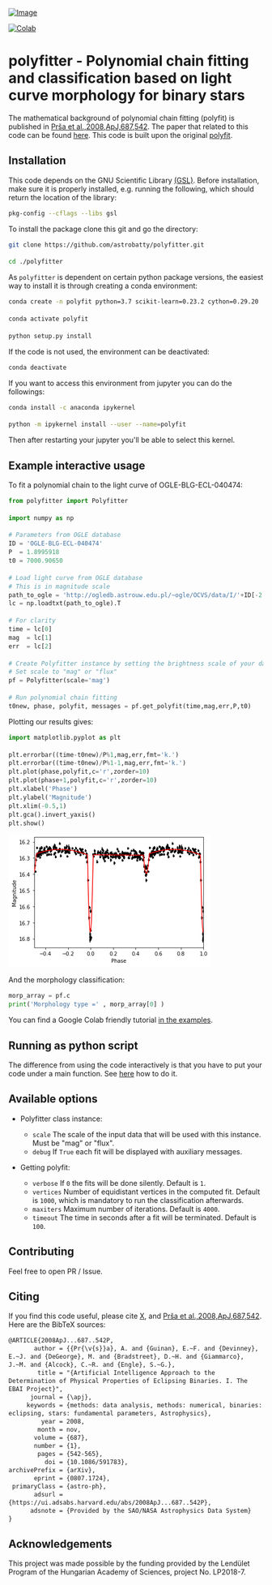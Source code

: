 [![Image](https://img.shields.io/badge/tutorials-%E2%9C%93-blue.svg)](https://github.com/astrobatty/polyfitter/tree/master/examples)
<!--- [![Image](https://img.shields.io/badge/arXiv-1909.00446-blue.svg)](https://arxiv.org/abs/1909.00446) -->
<a href="https://colab.research.google.com/github/astrobatty/polyfitter/blob/master/examples/run_polyfit.ipynb" target="_parent"><img src="https://colab.research.google.com/assets/colab-badge.svg" alt="Colab"/></a>

# polyfitter - Polynomial chain fitting and classification based on light curve morphology for binary stars

The mathematical background of polynomial chain fitting (polyfit) is published in [Prša et al.,2008,ApJ,687,542](https://ui.adsabs.harvard.edu/abs/2008ApJ...687..542P/abstract).
The paper that related to this code can be found [here](https://ui.adsabs.harvard.edu/abs/maybeoneday).
This code is built upon the original [polyfit](https://github.com/aprsa/polyfit).

## Installation

This code depends on the GNU Scientific Library [(GSL)](https://www.gnu.org/software/gsl/). Before installation, make sure it is properly installed, e.g. running the following, which should return the location of the library:

```bash
pkg-config --cflags --libs gsl
```

To install the package clone this git and go the directory:
```bash
git clone https://github.com/astrobatty/polyfitter.git

cd ./polyfitter
```

As `polyfitter` is dependent on certain python package versions, the easiest way to install it is through creating a conda environment:
```bash
conda create -n polyfit python=3.7 scikit-learn=0.23.2 cython=0.29.20

conda activate polyfit

python setup.py install
```

If the code is not used, the environment can be deactivated:
```bash
conda deactivate
```

If you want to access this environment from jupyter you can do the followings:
```bash
conda install -c anaconda ipykernel

python -m ipykernel install --user --name=polyfit
```

Then after restarting your jupyter you'll be able to select this kernel.

## Example interactive usage

To fit a polynomial chain to the light curve of OGLE-BLG-ECL-040474:
```python
from polyfitter import Polyfitter

import numpy as np

# Parameters from OGLE database
ID = 'OGLE-BLG-ECL-040474'
P  = 1.8995918
t0 = 7000.90650

# Load light curve from OGLE database
# This is in magnitude scale
path_to_ogle = 'http://ogledb.astrouw.edu.pl/~ogle/OCVS/data/I/'+ID[-2:]+'/'+ID+'.dat'
lc = np.loadtxt(path_to_ogle).T

# For clarity
time = lc[0]
mag  = lc[1]
err  = lc[2]

# Create Polyfitter instance by setting the brightness scale of your data
# Set scale to "mag" or "flux"
pf = Polyfitter(scale='mag')

# Run polynomial chain fitting
t0new, phase, polyfit, messages = pf.get_polyfit(time,mag,err,P,t0)
```

Plotting our results gives:
```python
import matplotlib.pyplot as plt

plt.errorbar((time-t0new)/P%1,mag,err,fmt='k.')
plt.errorbar((time-t0new)/P%1-1,mag,err,fmt='k.')
plt.plot(phase,polyfit,c='r',zorder=10)
plt.plot(phase+1,polyfit,c='r',zorder=10)
plt.xlabel('Phase')
plt.ylabel('Magnitude')
plt.xlim(-0.5,1)
plt.gca().invert_yaxis()
plt.show()
```
![example fit](https://raw.githubusercontent.com/astrobatty/polyfitter/master/docs/OGLE-BLG-ECL-040474.jpg)

And the morphology classification:
```python
morp_array = pf.c
print('Morphology type =' , morp_array[0] )
```

You can find a Google Colab friendly tutorial [in the examples](https://github.com/astrobatty/polyfitter/tree/master/examples/run_polyfit.ipynb).

## Running as python script

The difference from using the code interactively is that you have to put your code under a main function. See [here](https://github.com/astrobatty/polyfitter/tree/master/examples/run_polyfit_as_script.py) how to do it.

## Available options
- Polyfitter class instance:
  - `scale` The scale of the input data that will be used with this instance. Must be "mag" or "flux".
  - `debug` If `True` each fit will be displayed with auxiliary messages.

- Getting polyfit:
  - `verbose` If `0` the fits will be done silently. Default is `1`.
  - `vertices` Number of equidistant vertices in the computed fit. Default is `1000`, which is mandatory to run the classification afterwards.
  - `maxiters` Maximum number of iterations. Default is `4000`.
  - `timeout` The time in seconds after a fit will be terminated. Default is `100`.

## Contributing
Feel free to open PR / Issue.

## Citing
If you find this code useful, please cite [X](https://ui.adsabs.harvard.edu/abs/maybeoneday), and [Prša et al.,2008,ApJ,687,542](https://ui.adsabs.harvard.edu/abs/2008ApJ...687..542P/abstract). Here are the BibTeX sources:
```
@ARTICLE{2008ApJ...687..542P,
       author = {{Pr{\v{s}}a}, A. and {Guinan}, E.~F. and {Devinney}, E.~J. and {DeGeorge}, M. and {Bradstreet}, D.~H. and {Giammarco}, J.~M. and {Alcock}, C.~R. and {Engle}, S.~G.},
        title = "{Artificial Intelligence Approach to the Determination of Physical Properties of Eclipsing Binaries. I. The EBAI Project}",
      journal = {\apj},
     keywords = {methods: data analysis, methods: numerical, binaries: eclipsing, stars: fundamental parameters, Astrophysics},
         year = 2008,
        month = nov,
       volume = {687},
       number = {1},
        pages = {542-565},
          doi = {10.1086/591783},
archivePrefix = {arXiv},
       eprint = {0807.1724},
 primaryClass = {astro-ph},
       adsurl = {https://ui.adsabs.harvard.edu/abs/2008ApJ...687..542P},
      adsnote = {Provided by the SAO/NASA Astrophysics Data System}
}
```

## Acknowledgements
This project was made possible by the funding provided by the Lendület Program of the Hungarian Academy of Sciences, project No. LP2018-7.
